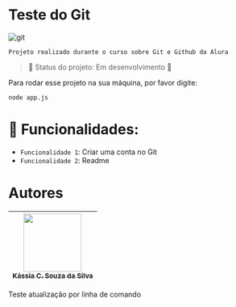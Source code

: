 <h1> Teste do Git </h1>

![git](https://user-images.githubusercontent.com/126909200/222807404-0766a596-99fe-48dc-b814-64e1970d1ed2.png)

```
Projeto realizado durante o curso sobre Git e Github da Alura
```

> :construction: Status do projeto: Em desenvolvimento :construction:

Para rodar esse projeto na sua máquina, por favor digite:

```
node app.js
``` 

# :hammer: Funcionalidades: 
- `Funcionalidade 1`: Criar uma conta no Git
- `Funcionalidade 2`: Readme


# Autores

| [<img src="https://user-images.githubusercontent.com/126909200/222809085-98927e8c-57ce-481e-bf0b-359e7b454229.jpeg" width=115><br><sub>Kássia C. Souza da Silva</sub>](https://github.com/kkassias) |  
| :---: | 

Teste atualização por linha de comando 
